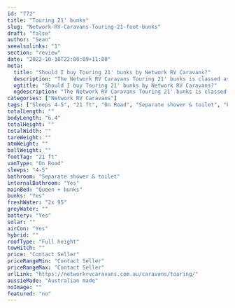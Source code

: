 ```yaml
---
id: "772"
title: "Touring 21' bunks"
slug: "Network-RV-Caravans-Touring-21-foot-bunks"
draft: "false"
author: "Sean"
seealsolinks: "1"
section: "review"
date: "2022-10-10T22:00:09+11:00"
meta:
  title: "Should I buy Touring 21' bunks by Network RV Caravans?"
  description: "The Network RV Caravans Touring 21' bunks is classed as On Road, and sleeps 4-5 people. It is Australian made and comes in at 21 ft. It generally has Separate shower & toilet."
  ogtitle: "Should I buy Touring 21' bunks by Network RV Caravans?"
  ogdescription: "The Network RV Caravans Touring 21' bunks is classed as On Road, and sleeps 4-5 people. It is Australian made and comes in at 21 ft. It generally has Separate shower & toilet."
categories: ["Network RV Caravans"]
tags: ["Sleeps 4-5", "21 ft", "On Road", "Separate shower & toilet", "Full height", "Price Unknown", "Australian made"]
totalLength: ""
bodyLength: "6.4"
totalHeight: ""
totalWidth: ""
tareWeight: ""
atmWeight: ""
ballWeight: ""
footTag: "21 ft"
vanType: "On Road"
sleeps: "4-5"
bathroom: "Separate shower & toilet"
internalBathroom: "Yes"
mainBed: "Queen + bunks"
bunks: "Yes"
freshWater: "2x 95"
greyWater: ""
battery: "Yes"
solar: ""
airCon: "Yes"
hybrid: ""
roofType: "Full height"
towHitch: ""
price: "Contact Seller"
priceRangeMin: "Contact Seller"
priceRangeMax: "Contact Seller"
urlLink: "https://networkrvcaravans.com.au/caravans/touring/"
aussieMade: "Australian made"
noImage: ""
featured: "no"
---
```

